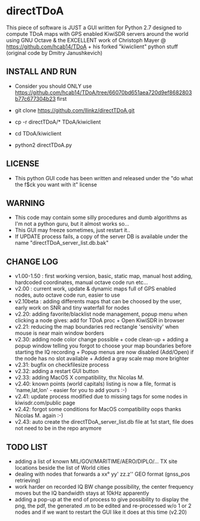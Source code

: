 # directTDoA

This piece of software is JUST a GUI written for Python 2.7 designed to compute TDoA maps with GPS enabled KiwiSDR servers around the world using GNU Octave & the EXCELLENT work of Christoph Mayer @ https://github.com/hcab14/TDoA + his forked "kiwiclient" python stuff (original code by Dmitry Janushkevich)

## INSTALL AND RUN
* Consider you should ONLY use https://github.com/hcab14/TDoA/tree/66070bd651aea720d9ef8682803b77c677304b23 first

* git clone https://github.com/llinkz/directTDoA.git
* cp -r directTDoA/* TDoA/kiwiclient
* cd TDoA/kiwiclient
* python2 directTDoA.py


## LICENSE
* This python GUI code has been written and released under the "do what the f$ck you want with it" license


## WARNING
* This code may contain some silly procedures and dumb algorithms as I'm not a python guru, but it almost works so...
* This GUI may freeze sometimes, just restart it..
* If UPDATE process fails, a copy of the server DB is available under the name "directTDoA_server_list.db.bak"

## CHANGE LOG
* v1.00-1.50 : first working version, basic, static map, manual host adding, hardcoded coordinates, manual octave code run etc...
* v2.00 : current work, update & dynamic maps full of GPS enabled nodes, auto octave code run, easier to use
* v2.10beta : adding differents maps that can be choosed by the user, early work on SNR and tiny waterfall for nodes
* v2.20: adding favorite/blacklist node management, popup menu when clicking a node gives: add for TDoA proc + Open KiwiSDR in browser
* v2.21: reducing the map boundaries red rectangle 'sensivity' when mouse is near main window borders
* v2.30: adding node color change possible + code clean-up + adding a popup window telling you forgot to choose your map boundaries before starting the IQ recording + Popup menus are now disabled (Add/Open) if the node has no slot available + Added a gray scale map more brighter
* v2.31: bugfix on checkfilesize process
* v2.32: adding a restart GUI button
* v2.33: adding MacOS X compatibility, thx Nicolas M.
* v2.40: known points (world capitals) listing is now a file, format is 'name,lat,lon' - easier for you to add yours :-)
* v2.41: update process modified due to missing tags for some nodes in kiwisdr.com/public page
* v2.42: forgot some conditions for MacOS compatibility  oops  thanks Nicolas M. again  :-)
* v2.43: auto create the directTDoA_server_list.db file at 1st start, file does not need to be in the repo anymore

## TODO LIST
* adding a list of known MIL/GOV/MARITIME/AERO/DIPLO/... TX site locations beside the list of World cities
* dealing with nodes that forwards a xx° yy' zz.z'' GEO format (gnss_pos retrieving)
* work harder on recorded IQ BW change possibility, the center frequency moves but the IQ bandwidth stays at 10kHz apparently
* adding a pop-up at the end of process to give possibility to display the png, the pdf, the generated .m to be edited and re-processed w/o 1 or 2 nodes and if we want to restart the GUI like it does at this time (v2.20)
